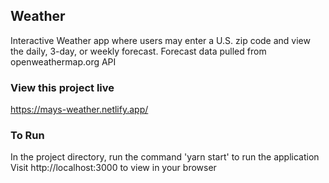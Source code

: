 ## Weather

Interactive Weather app where users may enter a U.S. zip code and view the daily, 3-day, or weekly forecast.
Forecast data pulled from openweathermap.org API

### View this project live
https://mays-weather.netlify.app/

### To Run

In the project directory, run the command 'yarn start' to run the application
Visit http://localhost:3000 to view in your browser

